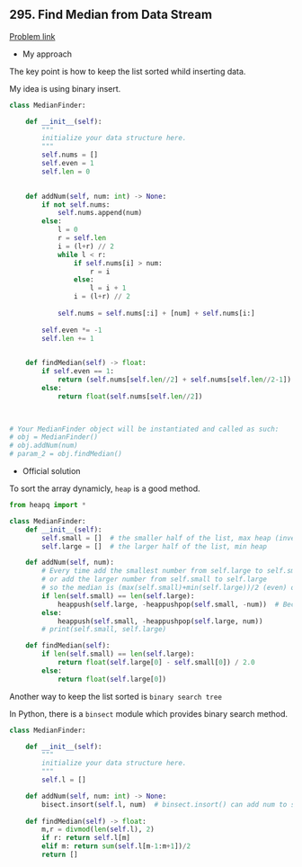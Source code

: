 ## 295. Find Median from Data Stream

[Problem link](https://leetcode.com/problems/find-median-from-data-stream/)

- My approach

The key point is how to keep the list sorted whild inserting data.

My idea is using binary insert.

```python
class MedianFinder:

    def __init__(self):
        """
        initialize your data structure here.
        """
        self.nums = []
        self.even = 1
        self.len = 0
        

    def addNum(self, num: int) -> None:
        if not self.nums:
            self.nums.append(num)
        else:
            l = 0
            r = self.len
            i = (l+r) // 2
            while l < r:
                if self.nums[i] > num:
                    r = i
                else:
                    l = i + 1
                i = (l+r) // 2
            
            self.nums = self.nums[:i] + [num] + self.nums[i:]
                    
        self.even *= -1
        self.len += 1
        

    def findMedian(self) -> float:
        if self.even == 1:
            return (self.nums[self.len//2] + self.nums[self.len//2-1]) /2
        else:
            return float(self.nums[self.len//2])
        


# Your MedianFinder object will be instantiated and called as such:
# obj = MedianFinder()
# obj.addNum(num)
# param_2 = obj.findMedian()
```

- Official solution

To sort the array dynamicly, `heap` is a good method.

```python
from heapq import *

class MedianFinder:
    def __init__(self):
        self.small = []  # the smaller half of the list, max heap (invert min-heap)
        self.large = []  # the larger half of the list, min heap

    def addNum(self, num):
        # Every time add the smallest number from self.large to self.small
        # or add the larger number from self.small to self.large
        # so the median is (max(self.small)+min(self.large))/2 (even) or min(self.large) (odd)
        if len(self.small) == len(self.large):
            heappush(self.large, -heappushpop(self.small, -num))  # Because python headq can only pop the smallest number, here we change it to opposite number
        else:
            heappush(self.small, -heappushpop(self.large, num))
        # print(self.small, self.large)

    def findMedian(self):
        if len(self.small) == len(self.large):
            return float(self.large[0] - self.small[0]) / 2.0
        else:
            return float(self.large[0])
```

Another way to keep the list sorted is `binary search tree`

In Python, there is a `binsect` module which provides binary search method.

```python
class MedianFinder:

    def __init__(self):
        """
        initialize your data structure here.
        """
        self.l = []

    def addNum(self, num: int) -> None:
        bisect.insort(self.l, num)  # binsect.insort() can add num to self.l then sort it
        
    def findMedian(self) -> float:
        m,r = divmod(len(self.l), 2)
        if r: return self.l[m]
        elif m: return sum(self.l[m-1:m+1])/2
        return []
```
